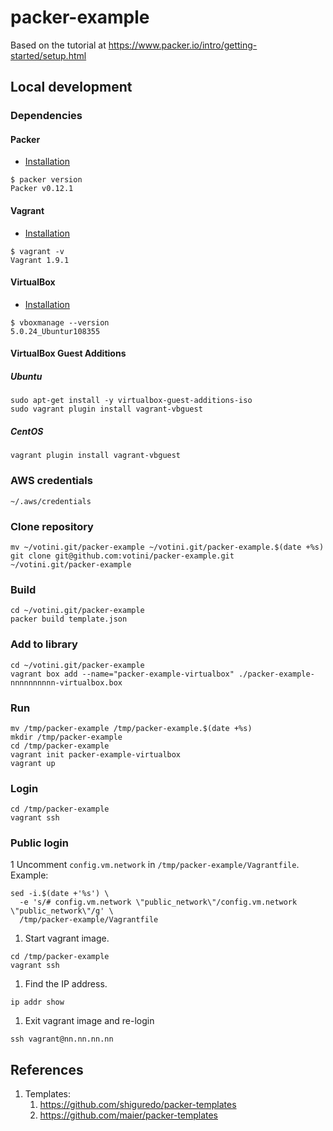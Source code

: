 # packer-example

Based on the tutorial at
https://www.packer.io/intro/getting-started/setup.html

## Local development

### Dependencies

#### Packer

- [Installation](https://www.packer.io/intro/getting-started/setup.html)

```console
$ packer version
Packer v0.12.1
```

#### Vagrant

- [Installation](https://www.vagrantup.com/docs/installation/)

```console
$ vagrant -v
Vagrant 1.9.1
```

#### VirtualBox

- [Installation](https://www.virtualbox.org/)

```console
$ vboxmanage --version
5.0.24_Ubuntur108355
```

#### VirtualBox Guest Additions

##### Ubuntu

```console
sudo apt-get install -y virtualbox-guest-additions-iso
sudo vagrant plugin install vagrant-vbguest
```

##### CentOS

```console
vagrant plugin install vagrant-vbguest
```

### AWS credentials

`~/.aws/credentials`

### Clone repository

```console
mv ~/votini.git/packer-example ~/votini.git/packer-example.$(date +%s)
git clone git@github.com:votini/packer-example.git ~/votini.git/packer-example
```

### Build

```console
cd ~/votini.git/packer-example
packer build template.json
```

### Add to library

```console
cd ~/votini.git/packer-example
vagrant box add --name="packer-example-virtualbox" ./packer-example-nnnnnnnnnn-virtualbox.box
```

### Run

```console
mv /tmp/packer-example /tmp/packer-example.$(date +%s)
mkdir /tmp/packer-example
cd /tmp/packer-example
vagrant init packer-example-virtualbox
vagrant up
```

### Login

```console
cd /tmp/packer-example
vagrant ssh
```

### Public login

1 Uncomment `config.vm.network` in `/tmp/packer-example/Vagrantfile`.  Example:

```console
sed -i.$(date +'%s') \
  -e 's/# config.vm.network \"public_network\"/config.vm.network \"public_network\"/g' \
  /tmp/packer-example/Vagrantfile
```

1. Start vagrant image.

```console
cd /tmp/packer-example
vagrant ssh
```

1. Find the IP address.

```console
ip addr show
```

1. Exit vagrant image and re-login

```console
ssh vagrant@nn.nn.nn.nn
```

## References

1. Templates:
   1. https://github.com/shiguredo/packer-templates
   1. https://github.com/maier/packer-templates   